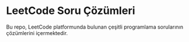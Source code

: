# LeetCode Soru Çözümleri

Bu repo, LeetCode platformunda bulunan çeşitli programlama sorularının çözümlerini içermektedir. 


